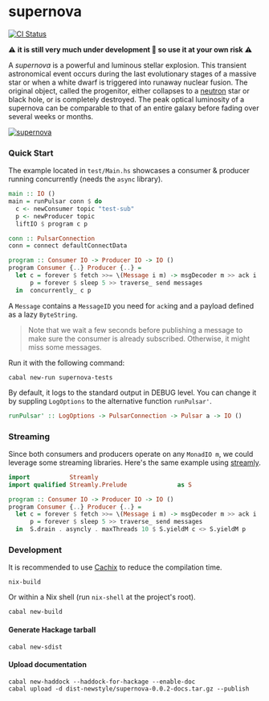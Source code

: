 supernova
=========

[![CI Status](https://github.com/cr-org/supernova/workflows/Haskell%20CI/badge.svg)](https://github.com/cr-org/supernova/actions)

⚠️  **it is still very much under development 🚧 so use it at your own risk** ⚠️

A *supernova* is a powerful and luminous stellar explosion. This transient astronomical event occurs during the last evolutionary stages of a massive star or when a white dwarf is triggered into runaway nuclear fusion. The original object, called the progenitor, either collapses to a [neutron](https://github.com/cr-org/neutron) star or black hole, or is completely destroyed. The peak optical luminosity of a supernova can be comparable to that of an entire galaxy before fading over several weeks or months.

[![supernova](https://www.jpl.nasa.gov/spaceimages/images/largesize/PIA22352_hires.jpg "Kepler Beyond Planets: Finding Exploding Stars (Type Ia Supernova from a White Dwarf Stealing Matter)")](https://www.jpl.nasa.gov/spaceimages/details.php?id=PIA22352)

### Quick Start

The example located in `test/Main.hs` showcases a consumer & producer running concurrently (needs the `async` library).

```haskell
main :: IO ()
main = runPulsar conn $ do
  c <- newConsumer topic "test-sub"
  p <- newProducer topic
  liftIO $ program c p

conn :: PulsarConnection
conn = connect defaultConnectData

program :: Consumer IO -> Producer IO -> IO ()
program Consumer {..} Producer {..} =
  let c = forever $ fetch >>= \(Message i m) -> msgDecoder m >> ack i
      p = forever $ sleep 5 >> traverse_ send messages
  in  concurrently_ c p
```

A `Message` contains a `MessageID` you need for `ack`ing and a payload defined as a lazy `ByteString`.

> Note that we wait a few seconds before publishing a message to make sure the consumer is already subscribed. Otherwise, it might miss some messages.

Run it with the following command:

```shell
cabal new-run supernova-tests
```

By default, it logs to the standard output in DEBUG level. You can change it by suppling `LogOptions` to the alternative function `runPulsar'`.

```haskell
runPulsar' :: LogOptions -> PulsarConnection -> Pulsar a -> IO ()
```

### Streaming

Since both consumers and producers operate on any `MonadIO m`, we could leverage some streaming libraries. Here's the same example using [streamly](https://hackage.haskell.org/package/streamly).

```haskell
import           Streamly
import qualified Streamly.Prelude              as S

program :: Consumer IO -> Producer IO -> IO ()
program Consumer {..} Producer {..} =
  let c = forever $ fetch >>= \(Message i m) -> msgDecoder m >> ack i
      p = forever $ sleep 5 >> traverse_ send messages
  in  S.drain . asyncly . maxThreads 10 $ S.yieldM c <> S.yieldM p
```

### Development

It is recommended to use [Cachix](https://app.cachix.org/cache/hpulsar) to reduce the compilation time.

```shell
nix-build
```

Or within a Nix shell (run `nix-shell` at the project's root).

```shell
cabal new-build
```

#### Generate Hackage tarball

```shell
cabal new-sdist
```

#### Upload documentation

```shell
cabal new-haddock --haddock-for-hackage --enable-doc
cabal upload -d dist-newstyle/supernova-0.0.2-docs.tar.gz --publish
```
